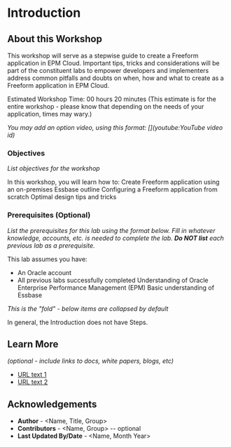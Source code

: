 # Introduction

## About this Workshop

This workshop will serve as a stepwise guide to create a Freeform application in EPM Cloud. Important tips, tricks and considerations will be part of the constituent labs to empower developers and implementers address common pitfalls and doubts on when, how and what to create as a Freeform application in EPM Cloud.

Estimated Workshop Time: 00 hours 20 minutes (This estimate is for the entire workshop - please know that depending on the needs of your application, times may wary.)

*You may add an option video, using this format: [](youtube:YouTube video id)*

  [](youtube:zNKxJjkq0Pw)

### Objectives

*List objectives for the workshop*

In this workshop, you will learn how to:
Create Freeform application using an on-premises Essbase outline
Configuring a Freeform application from scratch
Optimal design tips and tricks

### Prerequisites (Optional)

*List the prerequisites for this lab using the format below. Fill in whatever knowledge, accounts, etc. is needed to complete the lab. **Do NOT list** each previous lab as a prerequisite.*

This lab assumes you have:
* An Oracle account
* All previous labs successfully completed
Understanding of Oracle Enterprise Performance Management (EPM)
Basic understanding of Essbase

*This is the "fold" - below items are collapsed by default*

In general, the Introduction does not have Steps.

## Learn More

*(optional - include links to docs, white papers, blogs, etc)*

* [URL text 1](http://docs.oracle.com)
* [URL text 2](http://docs.oracle.com)


## Acknowledgements
* **Author** - <Name, Title, Group>
* **Contributors** -  <Name, Group> -- optional
* **Last Updated By/Date** - <Name, Month Year>
